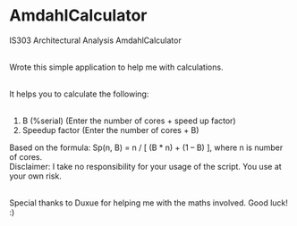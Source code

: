 # AmdahlCalculator
IS303 Architectural Analysis AmdahlCalculator <br><br>

Wrote this simple application to help me with calculations. <br><br>

It helps you to calculate the following: <br> <br>
1) B (%serial) (Enter the number of cores + speed up factor) <br>
2) Speedup factor (Enter the number of cores + B) <br>

Based on the formula:	Sp(n, B) = n / [ (B * n) + (1 – B) ], where n is number of cores. <br>
Disclaimer: I take no responsibility for your usage of the script. You use at your own risk.  <br><br>

Special thanks to Duxue for helping me with the maths involved. Good luck! :)<br>
